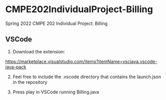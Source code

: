 # CMPE202IndividualProject-Billing
Spring 2022 CMPE 202 Individual Project: Billing

## VSCode

1. Download the extension:

https://marketplace.visualstudio.com/items?itemName=vscjava.vscode-java-pack

2. Feel free to include the .vscode directory that contains the launch.json in the repository

3. Press play in VSCode running Billing.java
